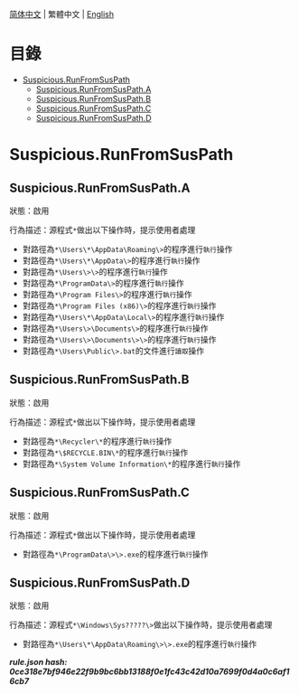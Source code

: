 


  
[简体中文](README.md) | 繁體中文 | [English](README_en_us.md)  
  

目錄
==

* [Suspicious.RunFromSusPath](#suspiciousrunfromsuspath)
	* [Suspicious.RunFromSusPath.A](#suspiciousrunfromsuspatha)
	* [Suspicious.RunFromSusPath.B](#suspiciousrunfromsuspathb)
	* [Suspicious.RunFromSusPath.C](#suspiciousrunfromsuspathc)
	* [Suspicious.RunFromSusPath.D](#suspiciousrunfromsuspathd)

# Suspicious.RunFromSusPath

## Suspicious.RunFromSusPath.A
  
狀態：啟用

行為描述：源程式`*`做出以下操作時，提示使用者處理
- 對路徑為`*\Users\*\AppData\Roaming\>`的程序進行`執行`操作
- 對路徑為`*\Users\*\AppData\>`的程序進行`執行`操作
- 對路徑為`*\Users\>\>`的程序進行`執行`操作
- 對路徑為`*\ProgramData\>`的程序進行`執行`操作
- 對路徑為`*\Program Files\>`的程序進行`執行`操作
- 對路徑為`*\Program Files (x86)\>`的程序進行`執行`操作
- 對路徑為`*\Users\*\AppData\Local\>`的程序進行`執行`操作
- 對路徑為`*\Users\>\Documents\>`的程序進行`執行`操作
- 對路徑為`*\Users\>\Documents\>\>`的程序進行`執行`操作
- 對路徑為`*\Users\Public\>.bat`的文件進行`讀取`操作

## Suspicious.RunFromSusPath.B
  
狀態：啟用

行為描述：源程式`*`做出以下操作時，提示使用者處理
- 對路徑為`*\Recycler\*`的程序進行`執行`操作
- 對路徑為`*\$RECYCLE.BIN\*`的程序進行`執行`操作
- 對路徑為`*\System Volume Information\*`的程序進行`執行`操作

## Suspicious.RunFromSusPath.C
  
狀態：啟用

行為描述：源程式`*`做出以下操作時，提示使用者處理
- 對路徑為`*\ProgramData\>\>.exe`的程序進行`執行`操作

## Suspicious.RunFromSusPath.D
  
狀態：啟用

行為描述：源程式`*\Windows\Sys?????\>`做出以下操作時，提示使用者處理
- 對路徑為`*\Users\*\AppData\Roaming\>\>.exe`的程序進行`執行`操作
  
***rule.json hash: 0ce318e7bf946e22f9b9bc6bb13188f0e1fc43c42d10a7699f0d4a0c6af16cb7***